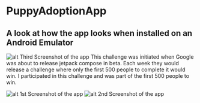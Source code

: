 # PuppyAdoptionApp

## A look at how the app looks when installed on an Android Emulator

![alt Third Screenshot of the app](https://github.com/kevingermainbusiness/PuppyAdoptionApp/blob/master/screenshots/puppy_adoption_app_flyer.png)
This challenge was initiated when Google was about to release jetpack compose in beta.
Each week they would release a challenge where only the first 500 people to complete it would win.
I participated in this challenge and was part of the first 500 people to win.

![alt 1st Screenshot of the app](https://github.com/kevingermainbusiness/PuppyAdoptionApp/blob/master/screenshots/device-2021-10-07-135712.png)
![alt 2nd Screenshot of the app](https://github.com/kevingermainbusiness/PuppyAdoptionApp/blob/master/screenshots/device-2021-10-07-135316.png)
